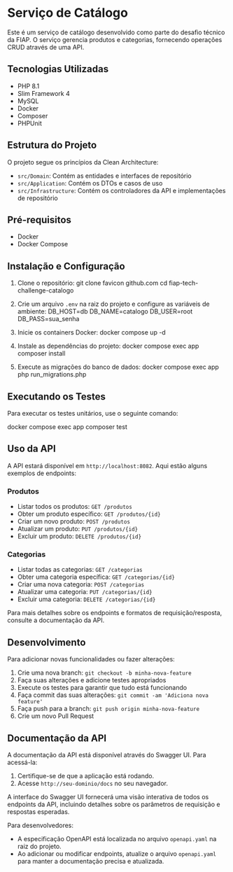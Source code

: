 # Serviço de Catálogo

Este é um serviço de catálogo desenvolvido como parte do desafio técnico da FIAP. O serviço gerencia produtos e categorias, fornecendo operações CRUD através de uma API.

## Tecnologias Utilizadas

- PHP 8.1
- Slim Framework 4
- MySQL
- Docker
- Composer
- PHPUnit

## Estrutura do Projeto

O projeto segue os princípios da Clean Architecture:

- `src/Domain`: Contém as entidades e interfaces de repositório
- `src/Application`: Contém os DTOs e casos de uso
- `src/Infrastructure`: Contém os controladores da API e implementações de repositório

## Pré-requisitos

- Docker
- Docker Compose

## Instalação e Configuração

1. Clone o repositório:
git clone 
favicon
github.com
 cd fiap-tech-challenge-catalogo


2. Crie um arquivo `.env` na raiz do projeto e configure as variáveis de ambiente:
DB_HOST=db DB_NAME=catalogo DB_USER=root DB_PASS=sua_senha


3. Inicie os containers Docker:
docker compose up -d


4. Instale as dependências do projeto:
docker compose exec app composer install


5. Execute as migrações do banco de dados:
docker compose exec app php run_migrations.php


## Executando os Testes

Para executar os testes unitários, use o seguinte comando:

docker compose exec app composer test


## Uso da API

A API estará disponível em `http://localhost:8082`. Aqui estão alguns exemplos de endpoints:

### Produtos

- Listar todos os produtos: `GET /produtos`
- Obter um produto específico: `GET /produtos/{id}`
- Criar um novo produto: `POST /produtos`
- Atualizar um produto: `PUT /produtos/{id}`
- Excluir um produto: `DELETE /produtos/{id}`

### Categorias

- Listar todas as categorias: `GET /categorias`
- Obter uma categoria específica: `GET /categorias/{id}`
- Criar uma nova categoria: `POST /categorias`
- Atualizar uma categoria: `PUT /categorias/{id}`
- Excluir uma categoria: `DELETE /categorias/{id}`

Para mais detalhes sobre os endpoints e formatos de requisição/resposta, consulte a documentação da API.

## Desenvolvimento

Para adicionar novas funcionalidades ou fazer alterações:

1. Crie uma nova branch: `git checkout -b minha-nova-feature`
2. Faça suas alterações e adicione testes apropriados
3. Execute os testes para garantir que tudo está funcionando
4. Faça commit das suas alterações: `git commit -am 'Adiciona nova feature'`
5. Faça push para a branch: `git push origin minha-nova-feature`
6. Crie um novo Pull Request

## Documentação da API

A documentação da API está disponível através do Swagger UI. Para acessá-la:

1. Certifique-se de que a aplicação está rodando.
2. Acesse `http://seu-dominio/docs` no seu navegador.

A interface do Swagger UI fornecerá uma visão interativa de todos os endpoints da API, incluindo detalhes sobre os parâmetros de requisição e respostas esperadas.

Para desenvolvedores:
- A especificação OpenAPI está localizada no arquivo `openapi.yaml` na raiz do projeto.
- Ao adicionar ou modificar endpoints, atualize o arquivo `openapi.yaml` para manter a documentação precisa e atualizada.
